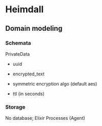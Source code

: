 # Heimdall


## Domain modeling

### Schemata

PrivateData

* uuid

* encrypted_text

* symmetric encryption algo (default aes)

* ttl (in seconds)

### Storage

No database; Elixir Processes (Agent)

